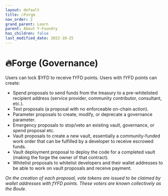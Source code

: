 ```yaml
---
layout: default
title: 🔥Forge
nav_order: 2
grand_parent: Learn
parent: About Y-Foundry
has_children: false
last_modified_date: 2022-10-25
---
```


# 🔥Forge (Governance)


Users can lock $YFD to receive fYFD points.
Users with fYFD points can create:


* Spend proposals to send funds from the treasury to a pre-whitelisted recipient address (service provider, community contributor, consultant, etc.).
* Text proposals (a proposal with no enforceable on-chain action).
* Parameter proposals to create, modify, or deprecate a governance parameter.
* Emergency proposals to stop/veto an existing vault, governance, or spend proposal etc.
* Vault proposals to create a new vault, essentially a community-funded work order that can be fulfilled by a developer to receive escrowed funds.
* Vault deployment proposal to deploy the code for a completed vault (making the forge the owner of that contract).
* Whitelist proposals to whitelist developers and their wallet addresses to be able to work on vault proposals and receive payment.

*On the creation of each proposal, vote tokens are issued to be claimed by wallet addresses with fYFD points. These voters are known collectively as the Boule.*